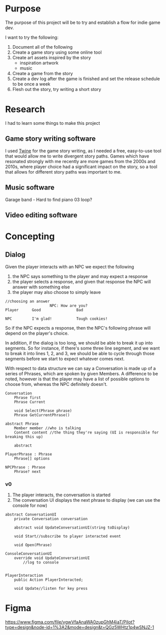 # Purpose
The purpose of this project will be to try and establish a flow for indie game dev.

I want to try the following:
1. Document all of the following 
1. Create a game story using some online tool
1. Create art assets inspired by the story
    - inspiration artwork
    - music
1. Create a game from the story
1. Create a dev log after the game is finished and set the release schedule to be once a week
1. Flesh out the story, try writing a short story

# Research
I had to learn some things to make this project
## Game story writing software
I used [Twine](https://twinery.org/cookbook/index.html) for the game story writing, as I needed a free, easy-to-use tool that would allow me to write divergent story paths. Games which have resonated strongly with me recently are more games from the 2000s and 2010s, where player choice had a significant impact on the story, so a tool that allows for different story paths was important to me.
## Music software
Garage band
    - Hard to find piano 03 loop?
## Video editing software

# Concepting
## Dialog
Given the player interacts with an NPC we expect the following
1. the NPC says something to the player and may expect a response
1. the player selects a response, and given that response the NPC will answer with something else
1. the player may also choose to simply leave

```
//choosing an answer
                    NPC: How are you?
Player      Good                Bad                               

NPC         I'm glad!           Tough cookies!
```

So if the NPC expects a response, then the NPC's following phrase will depend on the player's choice.

In addition, if the dialog is too long, we should be able to break it up into segments. So for instance, if there's some three line segment, and we want to break it into lines 1, 2, and 3, we should be able to cycle through those segments before we start to expect whatever comes next.

With respect to data structure we can say a Conversation is made up of a series of Phrases, which are spoken by given Members. A difference to be noted, however is that the player may have a list of possible options to choose from, whereas the NPC definitely doesn't.
```
Conversation
    Phrase first
    Phrase Current

    void Select(Phrase phrase)
    Phrase GetCurrentPhrase()

abstract Phrase
    Member member //who is talking
    Content content //the thing they're saying (UI is responsible for breaking this up)

    abstract 

PlayerPhrase : Phrase
    Phrase[] options    

NPCPhrase : Phrase 
    Phrase? next
```
### v0
1. The player interacts, the conversation is started
1. The conversation UI displays the next phrase to display (we can use the console for now)
```
abstract ConversationUI
    private Conversation conversation

    abstract void UpdateConversationUI(string toDisplay)

    void Start//subscribe to player interacted event

    void Open(Phrase)

ConsoleConversationUI
    override void UpdateConversationUI
        //log to console


PlayerInteraction
    public Action PlayerInteracted;

    void Update//listen for key press
```

# Figma
https://www.figma.com/file/vgwVfaAnaWA0zupGhM4iaT/Pilot?type=design&node-id=1%3A2&mode=design&t=QGz5WHtz1p4wSNJZ-1